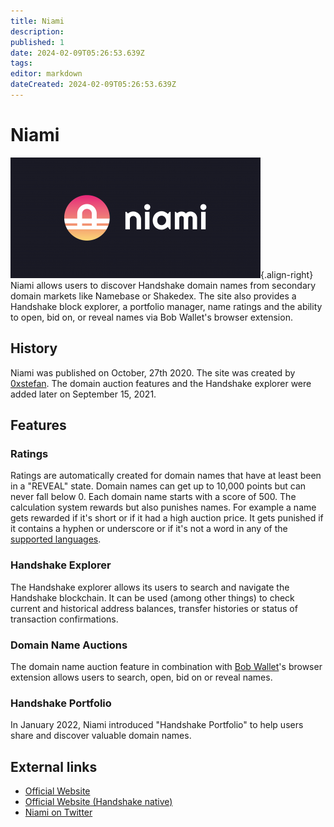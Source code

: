 ```yaml
---
title: Niami
description: 
published: 1
date: 2024-02-09T05:26:53.639Z
tags: 
editor: markdown
dateCreated: 2024-02-09T05:26:53.639Z
---
```


# Niami

![niami_logo.png](/niami_logo.png){.align-right}
Niami allows users to discover Handshake domain names from secondary domain markets like Namebase or Shakedex. The site also provides a Handshake block explorer, a portfolio manager, name ratings and the ability to open, bid on, or reveal names via Bob Wallet's browser extension.

## History
Niami was published on October, 27th 2020. The site was created by [0xstefan](https://twitter.com/0xStefan). The domain auction features and the Handshake explorer were added later on September 15, 2021.

## Features
### Ratings
Ratings are automatically created for domain names that have at least been in a "REVEAL" state. Domain names can get up to 10,000 points but can never fall below 0. Each domain name starts with a score of 500. The calculation system rewards but also punishes names. For example a name gets rewarded if it's short or if it had a high auction price. It gets punished if it contains a hyphen or underscore or if it's not a word in any of the [supported languages](https://www.niami.io/faq).

### Handshake Explorer
The Handshake explorer allows its users to search and navigate the Handshake blockchain. It can be used (among other things) to check current and historical address balances, transfer histories or status of transaction confirmations.

### Domain Name Auctions
The domain name auction feature in combination with [Bob Wallet](/en/bobwallet)'s browser extension allows users to search, open, bid on or reveal names.

### Handshake Portfolio
In January 2022, Niami introduced "Handshake Portfolio" to help users share and discover valuable domain names.

## External links
- [Official Website](https://niami.io)
- [Official Website (Handshake native)](https://niami)
- [Niami on Twitter](https://twitter.com/Niami_HNS)

